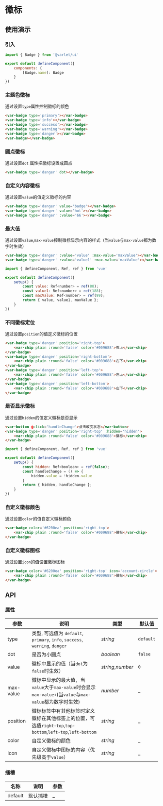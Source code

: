 # 徽标

## 使用演示

### 引入

```js
import { Badge } from '@varlet/ui'

export default defineComponent({
	components: {
		[Badge.name]: Badge
	}
})
```

### 主题色徽标

通过设置`type`属性控制徽标的颜色

 ```html
<var-badge type='primary'></var-badge>
<var-badge type='info'></var-badge>
<var-badge type='success'></var-badge>
<var-badge type='warning'></var-badge>
<var-badge type='danger'></var-badge>
<var-badge></var-badge>
```

### 圆点徽标

通过设置`dot` 属性把徽标设置成圆点

```html
<var-badge type='danger' dot></var-badge>
```

### 自定义内容徽标

通过设置`value`的值定义徽标的内容

```html
<var-badge type='danger' value='badge'></var-badge>
<var-badge type='danger' value='hot'></var-badge>
<var-badge type='danger' :value='66'></var-badge>
```

### 最大值

通过设置`value`,`max-value`控制徽标显示内容的样式（当`value`与`max-value`都为数字时生效）

```html
<var-badge type='danger' :value='value' :max-value='maxValue'></var-badge>
<var-badge type='danger' :value='value1' :max-value='maxValue'></var-badge>
```

```js
import { defineComponent, Ref, ref } from 'vue'

export default defineComponent({
	setup() {
		const value: Ref<number> = ref(88);
		const value1: Ref<number> = ref(188);
		const maxValue: Ref<number> = ref(99);
		return { value, value1, maxValue };
	}
})
```

### 不同徽标定位

通过设置`position`的值定义徽标的位置

```html
<var-badge type='danger' position='right-top'>
	<var-chip plain :round='false' color='#009688'>右上</var-chip>
</var-badge>
<var-badge type='danger' position='right-bottom'>
	<var-chip plain :round='false' color='#009688'>右下</var-chip>
</var-badge>
<var-badge type='danger' position='left-top'>
	<var-chip plain :round='false' color='#009688'>左上</var-chip>
</var-badge>
<var-badge type='danger' position='left-bottom'>
	<var-chip plain :round='false' color='#009688'>左下</var-chip>
</var-badge>
```

### 是否显示徽标

通过设置`hidden`的值定义徽标是否显示

```html
<var-button @click='handleChange'>点击改变状态</var-button>
<var-badge type='danger' position='right-top' :hidden='hidden'>
	<var-chip plain :round='false' color='#009688'>徽标</var-chip>
</var-badge>
```

```js
import { defineComponent, Ref, ref } from 'vue'

export default defineComponent({
	setup() {
		const hidden: Ref<boolean> = ref(false);
		const handleChange = () => {
			hidden.value = !hidden.value
		}
		return { hidden, handleChange };
	}
})
```

### 自定义徽标颜色

通过设置`color`的值自定义徽标颜色

```html
<var-badge color='#6200ea' position='right-top'>
	<var-chip plain :round='false' color='#009688'>徽标</var-chip>
</var-badge>
```

### 自定义徽标图标

通过设置`icon`的值设置徽标图标

```html
<var-badge color='#6200ea' position='right-top' icon='account-circle'>
	<var-chip plain :round='false' color='#009688'>徽标</var-chip>
</var-badge>
```

## API

### 属性

|参数 | 说明 | 类型 | 默认值 |
| ---- | ---- | ---- | ---- |
| type | 类型, 可选值为 `default`, `primary`, `info`, `success`, `warning`, `danger` | _string_ | `default` |
| dot | 是否为小圆点 | _boolean_ | `false` |
| value | 徽标中显示的值（当`dot`为`false`时生效）| _string_,_number_ | `0` |
| max-value | 徽标中显示的最大值，当`value`大于`max-value`时会显示`max-value+`(当`value`与`max-value`都为数字时生效)| _number_ | _ |
| position | 徽标标签中有其他标签时定义徽标在其他标签上的位置，可选值`right-top`,`top-bottom`,`left-top`,`left-bottom` | _string_ | _ |
| color | 自定义徽标的颜色 | _string_ | _ |
| icon | 自定义徽标中图标的内容（优先级高于`value`） | _string_ | _ |

### 插槽

| 名称 | 说明 | 参数 |
| ---- | ---- | ----|
| default | 默认插槽 | _ |

